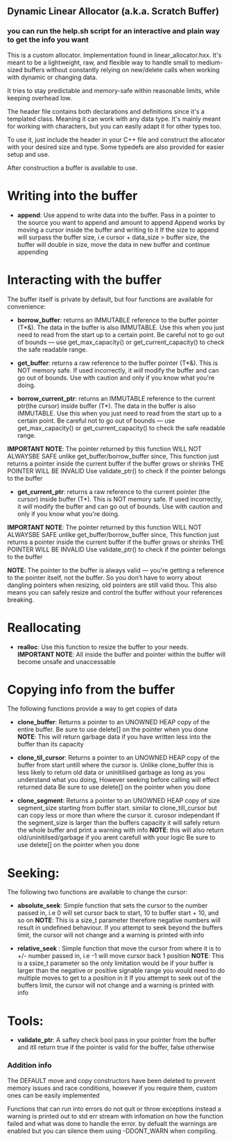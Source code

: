 ## Dynamic Linear Allocator (a.k.a. Scratch Buffer)

### you can run the help.sh script for an interactive and plain way to get the info you want


This is a custom allocator. Implementation found in linear_allocator.hxx.
It's meant to be a lightweight, raw, and flexible way to handle small to medium-sized buffers
without constantly relying on new/delete calls when working with dynamic or changing data.

It tries to stay predictable and memory-safe within reasonable limits, while keeping overhead low.

The header file contains both declarations and definitions since it's a templated class.
Meaning it can work with any data type. It's mainly meant for working with characters,
but you can easily adapt it for other types too.

To use it, just include the header in your C++ file and construct the allocator with your desired size and type.
Some typedefs are also provided for easier setup and use.

After construction a buffer is available to use.
# Writing into the buffer
- **append**:
Use append to write data into the buffer.
Pass in a pointer to the source you want to append and amount to append
Append works by moving a cursor inside the buffer and writing to it
If the size to append will surpass the buffer size, i.e cursor + data_size > buffer size,
the buffer will double in size, move the data in new buffer and continue appending


# Interacting with the buffer
The buffer itself is private by default, but four functions are available for convenience:
 - **borrow_buffer**:
returns an IMMUTABLE reference to the buffer pointer (T*&).
The data in the buffer is also IMMUTABLE.
Use this when you just need to read from the start up to a certain point.
Be careful not to go out of bounds — use get_max_capacity() or get_current_capacity() to check the safe readable range.

- **get_buffer**:
returns a raw reference to the buffer pointer (T*&).
This is NOT memory safe. If used incorrectly, it *will* modify the buffer and can go out of bounds.
Use with caution and only if you know what you're doing.

- **borrow_current_ptr**:
returns an IMMUTABLE reference to the current ptr(the cursor) inside buffer (T*).
The data in the buffer is also IMMUTABLE.
Use this when you just need to read from the start up to a certain point.
Be careful not to go out of bounds — use get_max_capacity() or get_current_capacity() to check the safe readable range.

__IMPORTANT NOTE__: The pointer returned by this function WILL NOT ALWAYSBE SAFE unlike get_buffer/borrow_buffer since,
This function just returns a pointer inside the current buffer if the buffer grows or shrinks THE POINTER WILL BE INVALID
Use validate_ptr() to check if the pointer belongs to the buffer

 - **get_current_ptr**:
returns a raw reference to the current pointer (the cursor) inside buffer (T*).
This is NOT memory safe. If used incorrectly, it *will* modify the buffer and can go out of bounds.
Use with caution and only if you know what you're doing.

__IMPORTANT NOTE__: The pointer returned by this function WILL NOT ALWAYSBE SAFE unlike get_buffer/borrow_buffer since,
This function just returns a pointer inside the current buffer if the buffer grows or shrinks THE POINTER WILL BE INVALID
Use validate_ptr() to check if the pointer belongs to the buffer

____NOTE____: The pointer to the buffer is always valid — you're getting a reference to the pointer itself,
not the buffer. So you don’t have to worry about dangling pointers when resizing, old pointers are still valid thou.
This also means you can safely resize and control the buffer without your references breaking.

# Reallocating
- **realloc**:
Use this function to resize the buffer to your needs.
__IMPORTANT NOTE__: All inside the buffer and pointer within the buffer will become unsafe and unaccessable

# Copying info from the buffer
The following functions provide a way to get copies of data
- **clone_buffer**:
Returns a pointer to an UNOWNED HEAP copy of the entire buffer.
Be sure to use delete[] on the pointer when you done
__NOTE__: This will return garbage data if you have written less into the buffer than its capacity

 - **clone_til_cursor**:
Returns a pointer to an UNOWNED HEAP copy of the buffer from start untill where the cursor is.
Unlike clone_buffer this is less likely to return old data or uninitilised garbage as long as you understand what you doing,
However seeking before calling will effect returned data
Be sure to use delete[] on the pointer when you done

 - **clone_segment**:
Returns a pointer to an UNOWNED HEAP copy of size segment_size starting from buffer start.
similar to clone_till_cursor but can copy less or more than where the cursor it. curosor independant
If the segment_size is larger than the buffers capacity it will safely return the whole buffer and print a warning with info
__NOTE__: this will also return old/uninitilsed/garbage if you arent carefull with your logic
Be sure to use delete[] on the pointer when you done

# Seeking:
The following two functions are available to change the cursor:
- **absolute_seek**:
Simple function that sets the cursor to the number passed in, i.e 0 will set cursor back to start, 10 to buffer start + 10, and so on
__NOTE__: This is a size_t parameter therefore negative numbers will result in undefined behaviour.
If you attempt to seek beyond the buffers limit, the cursor will not change and a warning is printed with info

- **relative_seek** :
Simple function that move the cursor from where it is to +/- number passed in, i.e -1 will move cursor back 1 position
__NOTE__: This is a ssize_t parameter so the only limitation would be if your buffer is larger than the negative or positive
signable range you would need to do multiple moves to get to a position in it
If you attempt to seek out of the buffers limit, the cursor will not change and a warning is printed with info

# Tools:
- **validate_ptr**:
A saftey check bool pass in your pointer from the buffer and itll return true if the pointer is valid for the buffer, false otherwise

### Addition info
The DEFAULT move and copy constructors have been deleted to prevent memory issues and race conditions,
however if you require them, custom ones can be easily implemented

Functions that can run into errors do not quit or throw exceptions instead a warning is printed out to std err stream with infomation on
how the function failed and what was done to handle the error. by defualt the warnings are enabled but you can silence them using -DDONT_WARN when compiling.

